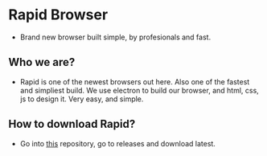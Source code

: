 # Rapid Browser
- Brand new browser built simple, by profesionals and fast.

## Who we are?
- Rapid is one of the newest browsers out here. Also one of the fastest and simpliest build. We use electron to build our browser, and html, css, js to design it. Very easy, and simple.

## How to download Rapid?
- Go into [this]() repository, go to releases and download latest.
